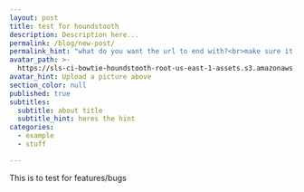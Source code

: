 ```yaml
---
layout: post
title: test for houndstooth
description: Description here...
permalink: /blog/new-post/
permalink_hint: "what do you want the url to end with?<br>make sure it starts with a '/' symbol"
avatar_path: >-
  https://sls-ci-bowtie-houndstooth-root-us-east-1-assets.s3.amazonaws.com/Thee-Dust/Jekyll-test/1651676123379-Clear.jpg
avatar_hint: Upload a picture above
section_color: null
published: true
subtitles:
  subtitle: about title
  subtitle_hint: heres the hint
categories:
  - example
  - stuff

---
```

<p>This is to test for features/bugs</p>
